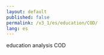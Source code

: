 ```yaml
---
layout: default
published: false
permalink: /v3_1/es/education/COD/
lang: es
---
```


education analysis COD
